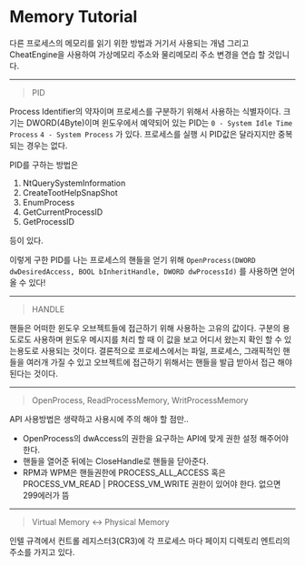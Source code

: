 # Memory Tutorial

다른 프로세스의 메모리를 읽기 위한 방법과 거기서 사용되는 개념
그리고 CheatEngine을 사용하여 가상메모리 주소와 물리메모리 주소 변경을
연습 할 것입니다.

------
> PID

Process Identifier의 약자이며 프로세스를 구분하기 위해서 사용하는 식별자이다.
크기는 DWORD(4Byte)이며 윈도우에서 예약되어 있는 PID는
`0 - System Idle Time Process`
`4 - System Process`
가 있다. 프로세스를 실행 시 PID값은 달라지지만 중복되는 경우는 없다.

PID를 구하는 방법은
1. NtQuerySystemInformation
3. CreateTootHelpSnapShot
4. EnumProcess
5. GetCurrentProcessID
6. GetProcessID

등이 있다.

이렇게 구한 PID를 나는 프로세스의 핸들을 얻기 위해
`OpenProcess(DWORD dwDesiredAccess, BOOL bInheritHandle, DWORD dwProcessId)`
를 사용하면 얻어 올 수 있다!

------

> HANDLE

핸들은 어떠한 윈도우 오브젝트들에 접근하기 위해 사용하는 고유의 값이다.
구분의 용도로도 사용하며 윈도우 메시지를 처리 할 때 이 값을 보고 어디서 왔는지 확인 할 수 있는용도로 사용되는 것이다.
결론적으로 프로세스에서는 파일, 프로세스, 그래픽적인 핸들을 여러개 가질 수 있고 오브젝트에 접근하기 위해서는 핸들을 발급 받아서 접근 해야 된다는 것이다.

------

> OpenProcess, ReadProcessMemory, WritProcessMemory

API 사용방법은 생략하고 사용시에 주의 해야 할 점만..
- OpenProcess의 dwAccess의 권한을 요구하는 API에 맞게 권한 설정 해주어야 한다.
- 핸들을 열어준 뒤에는 CloseHandle로 핸들을 닫아준다.
- RPM과 WPM은 핸들권한에 PROCESS_ALL_ACCESS 혹은 PROCESS_VM_READ | PROCESS_VM_WRITE 권한이 있어야 한다. 없으면 299에러가 뜸

------

> Virtual Memory <-> Physical Memory

인텔 규격에서 컨트롤 레지스터3(CR3)에 각 프로세스 마다 페이지 디렉토리 엔트리의주소를 가지고 있다.

